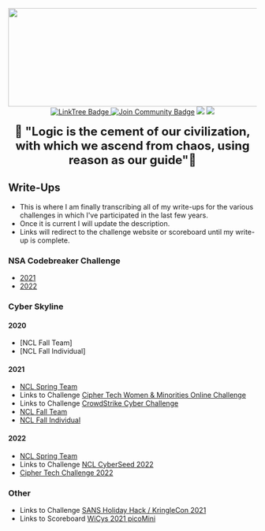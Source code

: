 <div id="header" align="center">
  <img src="https://pbs.twimg.com/profile_banners/1354693430530756608/1651351984/1500x500" height="200" width="750"/>
</div> 
<div align="center">
<a href="https://linktr.ee/Codebender_cate">
    <img src="https://img.shields.io/badge/LinkTree-darkgreen?style=flat&logoColor=Green" alt="LinkTree Badge"/>
  </a>
<a href="https://discord.gg/24GeESzzrx"><img src="https://img.shields.io/discord/733027681184251937.svg?style=flat&label=Join%20Community&color=7289DA" alt="Join Community Badge"/></a>
<a href="https://twitter.com/Codebender_Cate" ><img src="https://img.shields.io/twitter/follow/Codebender_Cate.svg?style=social" /></a>
<a href="https://instagram.com/Codebender.Cate" ><img src="https://img.shields.io/badge/Instagram-white?style=for-the-badge&logo=instagram&logoColor=E4405F&style=social"/></a>
  <br></br>
  <font size="+2">
  <b>🖖 "Logic is the cement of our civilization, with which we ascend from chaos, using reason as our guide"🖖</b>
  </font>
</div>

## Write-Ups
- This is where I am finally transcribing all of my write-ups for the various challenges in which I've participated in the last few years. 
- Once it is current I will update the description. 
- Links will redirect to the challenge website or scoreboard until my write-up is complete.

### NSA Codebreaker Challenge
- [2021](https://github.com/CodebenderCate/Write-Ups/tree/main/NSA%20Codebreaker%20Challenge/2021/)
- [2022](https://github.com/CodebenderCate/Write-Ups/tree/main/NSA%20Codebreaker%20Challenge/2022/)

### Cyber Skyline

#### 2020
- [NCL Fall Team]
- [NCL Fall Individual]

#### 2021
- [NCL Spring Team]()
- Links to Challenge [Cipher Tech Women & Minorities Online Challenge](https://cyberskyline.com/events/cipher-tech-women-minorities-online-challenge/confirm/)
- Links to Challenge [CrowdStrike Cyber Challenge](https://cyberskyline.com/events/crowdstrike-cyber-challenge/confirm/)
- [NCL Fall Team]()
- [NCL Fall Individual]()

#### 2022
- [NCL Spring Team]()
- Links to Challenge [NCL CyberSeed 2022](https://cyberskyline.com/events/ciphertechchallenge/confirm/)
- [Cipher Tech Challenge 2022]()

### Other
- Links to Challenge [SANS Holiday Hack / KringleCon 2021](https://2021.kringlecon.com/)
- Links to Scoreboard [WiCys 2021 picoMini](https://play.picoctf.org/events/68/scoreboards/)

